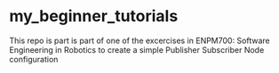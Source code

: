 # my_beginner_tutorials
This repo is part is part of one of the excercises in ENPM700: Software Engineering in Robotics to create a simple Publisher Subscriber Node configuration
